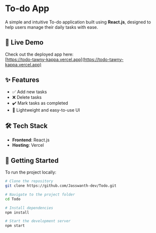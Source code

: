 # To-do App

A simple and intuitive To-do application built using **React.js**, designed to help users manage their daily tasks with ease.

## 🔗 Live Demo

Check out the deployed app here:  
[https://todo-tawny-kappa.vercel.app](https://todo-tawny-kappa.vercel.app)

## ✨ Features

- ✅ Add new tasks  
- ❌ Delete tasks  
- ✔️ Mark tasks as completed  
- 🧠 Lightweight and easy-to-use UI  

## 🛠 Tech Stack

- **Frontend**: React.js  
- **Hosting**: Vercel  

## 🚀 Getting Started

To run the project locally:

```bash
# Clone the repository
git clone https://github.com/Jasswanth-dev/Todo.git

# Navigate to the project folder
cd Todo

# Install dependencies
npm install

# Start the development server
npm start
